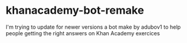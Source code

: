# khanacademy-bot-remake
 I'm trying to update for newer versions a bot make by adubov1 to help people getting the right answers on Khan Academy exercices

